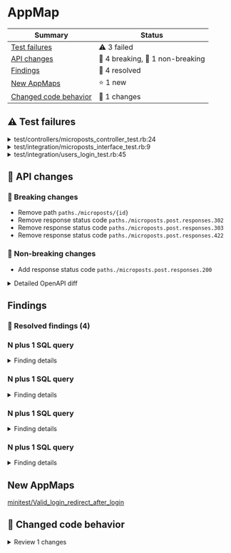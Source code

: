 # AppMap






| Summary | Status |
| --- | --- |
| [Test failures](#test-failures) | :warning: 3 failed |
| [API changes](#api-changes) |🚧 4 breaking,&nbsp;:wrench: 1 non-breaking  |
| [Findings](#findings) |  :tada: 4 resolved  |
| [New AppMaps](#new-appmaps) |  :star: 1 new  |
| [Changed code behavior](#changed-code-behavior) |  :twisted_rightwards_arrows: 1 changes  |

## :warning: Test failures


<details>
<summary>
test/controllers/microposts_controller_test.rb:24
</summary>

<p/>

[test/controllers/microposts_controller_test.rb:24](test/controllers/microposts_controller_test.rb:24) failed with error:

```
NoMethodError: undefined method `micropost_path' for #<MicropostsControllerTest:0x00007f311d97a068>
Did you mean?  microposts
    test/controllers/microposts_controller_test.rb:28:in `block (2 levels) in <class:MicropostsControllerTest>'
    test/controllers/microposts_controller_test.rb:27:in `block in <class:MicropostsControllerTest>'
```




No relevant code changes found.

| Diagram | Link |
| --- | --- |
| Sequence diagram diff | [minitest/Microposts_controller_should_redirect_destroy_for_wrong_micropost.diff.sequence.json](diff/minitest/Microposts_controller_should_redirect_destroy_for_wrong_micropost.diff.sequence.json) |
| AppMap | [minitest/Microposts_controller_should_redirect_destroy_for_wrong_micropost](head/minitest/Microposts_controller_should_redirect_destroy_for_wrong_micropost.appmap.json) |

</details>


<details>
<summary>
test/integration/microposts_interface_test.rb:9
</summary>

<p/>

[test/integration/microposts_interface_test.rb:9](test/integration/microposts_interface_test.rb:9) failed with error:

```
ActionView::Template::Error: undefined method `micropost_path' for #<ActionView::Base:0x00000000028410>

              target.public_send(method, *args)
                    ^^^^^^^^^^^^
Did you mean?  microposts_path
    app/views/microposts/_micropost.html.erb:13
    app/views/shared/_feed.html.erb:3
    app/views/static_pages/home.html.erb:16
    test/integration/microposts_interface_test.rb:11:in `block in <class:MicropostsInterfaceTest>'
```




No relevant code changes found.

| Diagram | Link |
| --- | --- |
| Sequence diagram diff | [minitest/Microposts_interface_micropost_interface.diff.sequence.json](diff/minitest/Microposts_interface_micropost_interface.diff.sequence.json) |
| AppMap | [minitest/Microposts_interface_micropost_interface](head/minitest/Microposts_interface_micropost_interface.appmap.json) |

</details>


<details>
<summary>
test/integration/users_login_test.rb:45
</summary>

<p/>

[test/integration/users_login_test.rb:45](test/integration/users_login_test.rb:45) failed with error:

```
ActionView::Template::Error: undefined method `micropost_path' for #<ActionView::Base:0x0000000002b3e0>

              target.public_send(method, *args)
                    ^^^^^^^^^^^^
Did you mean?  microposts_path
    app/views/microposts/_micropost.html.erb:13
    app/views/users/show.html.erb:19
    test/integration/users_login_test.rb:46:in `block in <class:ValidLoginTest>'
```




No relevant code changes found.

| Diagram | Link |
| --- | --- |
| AppMap | [minitest/Valid_login_redirect_after_login](head/minitest/Valid_login_redirect_after_login.appmap.json) |

</details>



## 🔄 API changes

### 🚧 Breaking changes

  - Remove path `paths./microposts/{id}` 
  - Remove response status code `paths./microposts.post.responses.302` 
  - Remove response status code `paths./microposts.post.responses.303` 
  - Remove response status code `paths./microposts.post.responses.422` 

### :wrench: Non-breaking changes

  - Add response status code  `paths./microposts.post.responses.200`


<details>
<summary>
  Detailed OpenAPI diff
</summary>

```diff
--- base/openapi.yml	2023-08-17 12:23:50.000000000 -0400
+++ head/openapi.yml	2023-08-17 12:28:49.000000000 -0400
@@ -100,18 +100,9 @@
   /microposts:
     post:
       responses:
-        '302':
-          content:
-            text/html: {}
-          description: Found
-        '303':
-          content:
-            text/html: {}
-          description: See Other
-        '422':
-          content:
-            text/html: {}
-          description: Unprocessable Entity
+        '200':
+          content: {}
+          description: OK
       requestBody:
         content:
           application/x-www-form-urlencoded:
@@ -123,13 +114,6 @@
                   properties:
                     content:
                       type: string
-  /microposts/{id}:
-    delete:
-      responses:
-        '303':
-          content:
-            text/html: {}
-          description: See Other
   /password_resets:
     post:
       responses:
```
</details>



<h2 id="findings">Findings</h2>


### :tada: Resolved findings (4)


### N plus 1 SQL query

<details>
<summary>
  Finding details
</summary>

| Field | Value |
| --- | --- |
| Message | app_views_shared__feed_html_erb.render[418] contains 30 occurrences of SQL: SELECT &quot;users&quot;.* FROM &quot;users&quot; WHERE &quot;users&quot;.&quot;id&quot; &#x3D; ? LIMIT ? |
| AppMap | [minitest/Microposts_interface_micropost_interface.appmap.json](head/minitest/Microposts_interface_micropost_interface.appmap.json) |

##### Related code changes
No relevant code changes found.

##### Stack trace

* [app/helpers/sessions_helper.rb:19](app/helpers/sessions_helper.rb:19)
* [app/helpers/sessions_helper.rb:35](app/helpers/sessions_helper.rb:35)
* [app/views/shared/_feed.html.erb](app/views/shared/_feed.html.erb)
* [app/views/static_pages/home.html.erb](app/views/static_pages/home.html.erb)
* /home/ahtrotta/.rbenv/versions/3.1.2/lib/ruby/gems/3.1.0/gems/actionpack-7.0.4/lib/action_controller/metal/renderers.rb:140


</details>

### N plus 1 SQL query

<details>
<summary>
  Finding details
</summary>

| Field | Value |
| --- | --- |
| Message | app_views_shared__feed_html_erb.render[2707] contains 30 occurrences of SQL: SELECT &quot;users&quot;.* FROM &quot;users&quot; WHERE &quot;users&quot;.&quot;id&quot; &#x3D; ? LIMIT ? |
| AppMap | [minitest/Microposts_interface_micropost_interface.appmap.json](head/minitest/Microposts_interface_micropost_interface.appmap.json) |

##### Related code changes
No relevant code changes found.

##### Stack trace

* [app/helpers/sessions_helper.rb:19](app/helpers/sessions_helper.rb:19)
* [app/helpers/sessions_helper.rb:35](app/helpers/sessions_helper.rb:35)
* [app/views/shared/_feed.html.erb](app/views/shared/_feed.html.erb)
* [app/views/static_pages/home.html.erb](app/views/static_pages/home.html.erb)
* /home/ahtrotta/.rbenv/versions/3.1.2/lib/ruby/gems/3.1.0/gems/actionpack-7.0.4/lib/action_controller/metal/renderers.rb:140
* [app/controllers/microposts_controller.rb:5](app/controllers/microposts_controller.rb:5)


</details>

### N plus 1 SQL query

<details>
<summary>
  Finding details
</summary>

| Field | Value |
| --- | --- |
| Message | app_views_shared__feed_html_erb.render[3734] contains 30 occurrences of SQL: SELECT &quot;users&quot;.* FROM &quot;users&quot; WHERE &quot;users&quot;.&quot;id&quot; &#x3D; ? LIMIT ? |
| AppMap | [minitest/Microposts_interface_micropost_interface.appmap.json](head/minitest/Microposts_interface_micropost_interface.appmap.json) |

##### Related code changes
No relevant code changes found.

##### Stack trace

* [app/helpers/sessions_helper.rb:19](app/helpers/sessions_helper.rb:19)
* [app/helpers/sessions_helper.rb:35](app/helpers/sessions_helper.rb:35)
* [app/views/shared/_feed.html.erb](app/views/shared/_feed.html.erb)
* [app/views/static_pages/home.html.erb](app/views/static_pages/home.html.erb)
* /home/ahtrotta/.rbenv/versions/3.1.2/lib/ruby/gems/3.1.0/gems/actionpack-7.0.4/lib/action_controller/metal/renderers.rb:140


</details>

### N plus 1 SQL query

<details>
<summary>
  Finding details
</summary>

| Field | Value |
| --- | --- |
| Message | app_views_users_show_html_erb.render[4559] contains 6 occurrences of SQL: SELECT &quot;users&quot;.* FROM &quot;users&quot; WHERE &quot;users&quot;.&quot;id&quot; &#x3D; ? LIMIT ? |
| AppMap | [minitest/Microposts_interface_micropost_interface.appmap.json](head/minitest/Microposts_interface_micropost_interface.appmap.json) |

##### Related code changes
No relevant code changes found.

##### Stack trace

* [app/helpers/sessions_helper.rb:19](app/helpers/sessions_helper.rb:19)
* [app/helpers/sessions_helper.rb:40](app/helpers/sessions_helper.rb:40)
* [app/views/users/show.html.erb](app/views/users/show.html.erb)
* /home/ahtrotta/.rbenv/versions/3.1.2/lib/ruby/gems/3.1.0/gems/actionpack-7.0.4/lib/action_controller/metal/renderers.rb:140


</details>




<h2 id="new-appmaps">New AppMaps</h2>


[minitest/Valid_login_redirect_after_login](head/minitest/Valid_login_redirect_after_login.appmap.json)



## :twisted_rightwards_arrows: Changed code behavior

<details>

<summary>
Review 1 changes
</summary>


```
removed SQL `PRAGMA foreign_keys = ON`
```

- [minitest/Microposts_controller_should_redirect_destroy_for_wrong_micropost](diff/minitest/Microposts_controller_should_redirect_destroy_for_wrong_micropost.diff.sequence.json)


</details>
